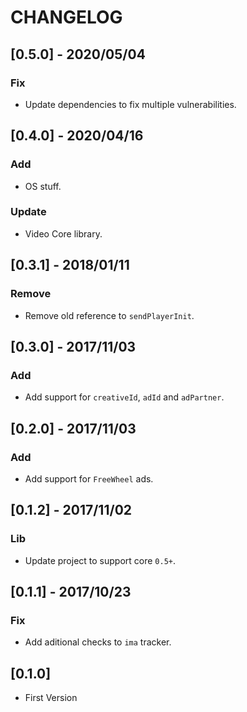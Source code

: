 # CHANGELOG

## [0.5.0] - 2020/05/04
### Fix
- Update dependencies to fix multiple vulnerabilities.

## [0.4.0] - 2020/04/16
### Add
- OS stuff.

### Update
- Video Core library.

## [0.3.1] - 2018/01/11
### Remove
- Remove old reference to `sendPlayerInit`.

## [0.3.0] - 2017/11/03
### Add
- Add support for `creativeId`, `adId` and `adPartner`.

## [0.2.0] - 2017/11/03
### Add
- Add support for `FreeWheel` ads.

## [0.1.2] - 2017/11/02
### Lib
- Update project to support core `0.5+`.

## [0.1.1] - 2017/10/23
### Fix
- Add aditional checks to `ima` tracker.

## [0.1.0]
- First Version